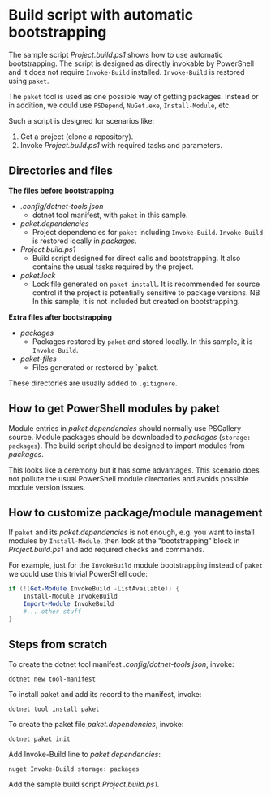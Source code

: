 # Build script with automatic bootstrapping

The sample script *Project.build.ps1* shows how to use automatic bootstrapping.
The script is designed as directly invokable by PowerShell and it does not
require `Invoke-Build` installed. `Invoke-Build` is restored using `paket`.

The `paket` tool is used as one possible way of getting packages. Instead or in
addition, we could use `PSDepend`, `NuGet.exe`, `Install-Module`, etc.

Such a script is designed for scenarios like:

1. Get a project (clone a repository).
1. Invoke *Project.build.ps1* with required tasks and parameters.

## Directories and files

**The files before bootstrapping**

- *.config/dotnet-tools.json*
    - dotnet tool manifest, with `paket` in this sample.
- *paket.dependencies*
    - Project dependencies for `paket` including `Invoke-Build`.
      `Invoke-Build` is restored locally in *packages*.
- *Project.build.ps1*
    - Build script designed for direct calls and bootstrapping.
      It also contains the usual tasks required by the project.
- *paket.lock*
    - Lock file generated on `paket install`. It is recommended for source
      control if the project is potentially sensitive to package versions.
      NB In this sample, it is not included but created on bootstrapping.

**Extra files after bootstrapping**

- *packages*
    - Packages restored by `paket` and stored locally.
    In this sample, it is `Invoke-Build`.
- *paket-files*
    - Files generated or restored by `paket.

These directories are usually added to `.gitignore`.

## How to get PowerShell modules by paket

Module entries in *paket.dependencies* should normally use PSGallery source.
Module packages should be downloaded to *packages* (`storage: packages`).
The build script should be designed to import modules from *packages*.

This looks like a ceremony but it has some advantages. This scenario does not
pollute the usual PowerShell module directories and avoids possible module
version issues.

## How to customize package/module management

If `paket` and its *paket.dependencies* is not enough, e.g. you want to install
modules by `Install-Module`, then look at the "bootstrapping" block in
*Project.build.ps1* and add required checks and commands.

For example, just for the `InvokeBuild` module bootstrapping instead of `paket`
we could use this trivial PowerShell code:

```powershell
if (!(Get-Module InvokeBuild -ListAvailable)) {
    Install-Module InvokeBuild
    Import-Module InvokeBuild
    #... other stuff
}
```

## Steps from scratch

To create the dotnet tool manifest *.config/dotnet-tools.json*, invoke:

    dotnet new tool-manifest

To install paket and add its record to the manifest, invoke:

    dotnet tool install paket

To create the paket file *paket.dependencies*, invoke:

    dotnet paket init

Add Invoke-Build line to *paket.dependencies*:

    nuget Invoke-Build storage: packages

Add the sample build script *Project.build.ps1*.
